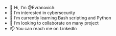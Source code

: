 - 👋 Hi, I’m @Evranovich
- 👀 I’m interested in cybersecurity
- 🌱 I’m currently learning Bash scripting and Python 
- 💞️ I’m looking to collaborate on many project
- 📫 You can reach me on LinkedIn 

<!---
Evranovich/Evranovich is a ✨ special ✨ repository because its `README.md` (this file) appears on your GitHub profile.
You can click the Preview link to take a look at your changes.
--->
